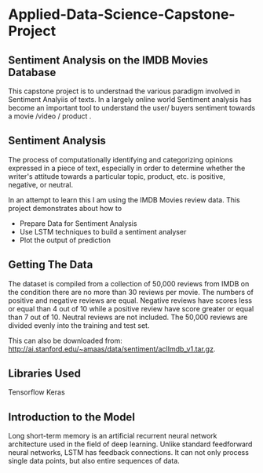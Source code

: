 # Applied-Data-Science-Capstone-Project
## Sentiment Analysis on the IMDB Movies Database ##
This capstone project is to understnad the various paradigm involved in Sentiment Analyiis of texts.
In a largely online world Sentiment analysis has become an important tool to understand the user/ buyers sentiment towards a movie /video / product .

## Sentiment Analysis ##
The process of computationally identifying and categorizing opinions expressed in a piece of text, especially in order to determine whether the writer's attitude towards a particular topic, product, etc. is positive, negative, or neutral.

In an attempt to learn this I am using the IMDB Movies review data. This project demonstrates about how to 
- Prepare Data for Sentiment Analysis
- Use LSTM techniques to build a sentiment analyser  
- Plot the output of prediction

## Getting The Data ##

The dataset is compiled from a collection of 50,000 reviews from IMDB on the condition there are no more than 30 reviews per movie. The numbers of positive and negative reviews are equal. Negative reviews have scores less or equal than 4 out of 10 while a positive review have score greater or equal than 7 out of 10. Neutral reviews are not included. The 50,000 reviews are divided evenly into the training and test set. 

This can also be downloaded from: http://ai.stanford.edu/~amaas/data/sentiment/aclImdb_v1.tar.gz. 


## Libraries Used ##
Tensorflow
Keras

## Introduction to the Model ##
Long short-term memory is an artificial recurrent neural network architecture used in the field of deep learning. Unlike standard feedforward neural networks, LSTM has feedback connections. It can not only process single data points, but also entire sequences of data.





